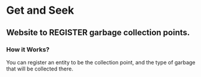 # Get and Seek

## Website to REGISTER garbage collection points.

### How it Works?
You can register an entity to be the collection point, and the type of garbage that will be collected there.
